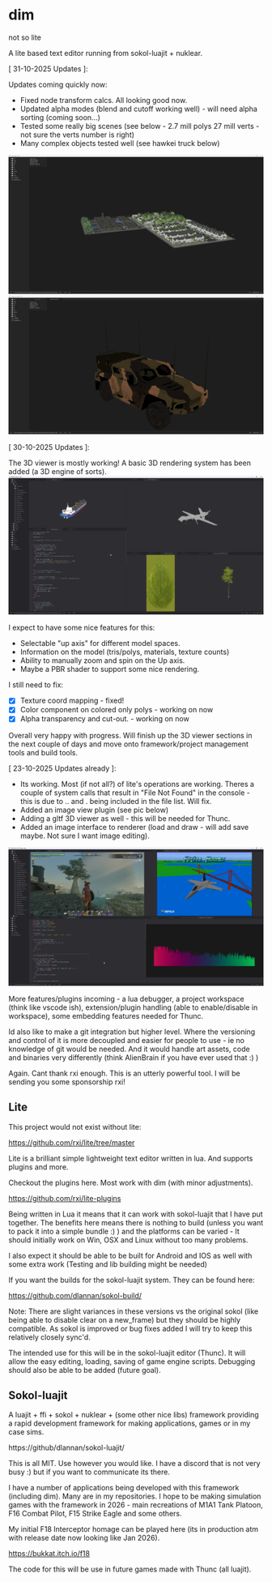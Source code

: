 # dim
not so lite 

A lite based text editor running from sokol-luajit + nuklear.

[ 31-10-2025 Updates ]:

Updates coming quickly now:
- Fixed node transform calcs. All looking good now.
- Updated alpha modes (blend and cutoff working well) - will need alpha sorting (coming soon...)
- Tested some really big scenes (see below - 2.7 mill polys 27 mill verts - not sure the verts number is right)
- Many complex objects tested well (see hawkei truck below)


<img src="media/2025-10-31_20-59.png">

<img src="media/2025-10-31_21-01.png">


[ 30-10-2025 Updates ]:

The 3D viewer is mostly working! A basic 3D rendering system has been added (a 3D engine of sorts).
<img src="media/2025-10-31_00-51.png">

I expect to have some nice features for this:
- Selectable "up axis" for different model spaces.
- Information on the model (tris/polys, materials, texture counts)
- Ability to manually zoom and spin on the Up axis. 
- Maybe a PBR shader to support some nice rendering. 

I still need to fix:
- [x] Texture coord mapping  - fixed!
- [x] Color component on colored only polys - working on now
- [x] Alpha transparency and cut-out. - working on now

Overall very happy with progress. Will finish up the 3D viewer sections in the next couple of days and move onto framework/project management tools and build tools.

[ 23-10-2025 Updates already ]:

- Its working. Most (if not all?) of lite's operations are working. Theres a couple of system calls that result in "File Not Found" in the console - this is due to .. and . being included in the file list. Will fix. 
- Added an image view plugin (see pic below)
- Adding a gltf 3D viewer as well - this will be needed for Thunc.
- Added an image interface to renderer (load and draw - will add save maybe. Not sure I want image editing). 

<img src="media/2025-10-23_13-58.png">

More features/plugins incoming - a lua debugger, a project workspace (think like vscode ish), extension/plugin handling (able to enable/disable in workspace), some embedding features needed for Thunc.

Id also like to make a git integration but higher level. Where the versioning and control of it is more decoupled and easier for people to use - ie no knowledge of git would be needed. And it would handle art assets, code and binaries very differently (think AlienBrain if you have ever used that :) )

Again. Cant thank rxi enough. This is an utterly powerful tool. I will be sending you some sponsorship rxi!

## Lite

This project would not exist without lite:

https://github.com/rxi/lite/tree/master

Lite is a brilliant simple lightweight text editor written in lua. And supports plugins and more.

Checkout the plugins here. Most work with dim (with minor adjustments).

https://github.com/rxi/lite-plugins

Being written in Lua it means that it can work with sokol-luajit that I have put together. The benefits here means there is nothing to build (unless you want to pack it into a simple bundle :) ) and the platforms can be varied - It should initially work on Win, OSX and Linux without too many problems.

I also expect it should be able to be built for Android and IOS as well with some extra work (Testing and lib building might be needed)

If you want the builds for the sokol-luajit system. They can be found here:

https://github.com/dlannan/sokol-build/

Note: There are slight variances in these versions vs the original sokol (like being able to disable clear on a new_frame) but they should be highly compatible. As sokol is improved or bug fixes added I will try to keep this relatively closely sync'd.

The intended use for this will be in the sokol-luajit editor (Thunc). It will allow the easy editing, loading, saving of game engine scripts. Debugging should also be able to be added (future goal).

## Sokol-luajit 

A luajit + ffi + sokol + nuklear + (some other nice libs) framework providing a rapid development framework for making applications, games or in my case sims.

https://github/dlannan/sokol-luajit/

This is all MIT. Use however you would like. I have a discord that is not very busy :) but if you want to communicate its there.

I have a number of applications being developed with this framework (including dim). Many are in my repositories. I hope to be making simulation games with the framework in 2026 - main recreations of M1A1 Tank Platoon, F16 Combat Pilot, F15 Strike Eagle and some others. 

My initial F18 Interceptor homage can be played here (its in production atm with release date now looking like Jan 2026).

https://bukkat.itch.io/f18

The code for this will be use in future games made with Thunc (all luajit).
